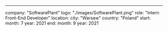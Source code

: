 ---
company: "SoftwarePlant"
logo: "./images/SoftwarePlant.png"
role: "Intern Front-End Developer"
location:
  city: "Warsaw"
  country: "Poland"
start:
  month: 7
  year: 2021
end:
  month: 9
  year: 2021